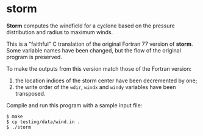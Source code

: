 # storm

**Storm** computes the windfield for a cyclone based on the pressure
distribution and radius to maximum winds.

This is a "faithful" C translation
of the original Fortran 77 version of **storm**.
Some variable names have been changed,
but the flow of the original program
is preserved.

To make the outputs from this version
match those of the Fortran version:

1. the location indices of the storm center have been decremented by
   one;
1. the write order of the `wdir`, `windx` and `windy` variables have
   been transposed.

Compile and run this program with a sample input file:

	$ make
	$ cp testing/data/wind.in .
	$ ./storm
